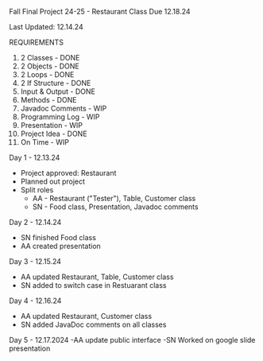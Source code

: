 Fall Final Project 24-25 - Restaurant Class Due 12.18.24

Last Updated: 12.14.24

REQUIREMENTS
1. 2 Classes - DONE
2. 2 Objects - DONE
3. 2 Loops - DONE
4. 2 If Structure - DONE
5. Input & Output - DONE
6. Methods - DONE
7. Javadoc Comments - WIP
8. Programming Log - WIP
9. Presentation - WIP
10. Project Idea - DONE
11. On Time - WIP

Day 1 - 12.13.24
- Project approved: Restaurant
- Planned out project
- Split roles
   - AA - Restaurant ("Tester"), Table, Customer class
   - SN - Food class, Presentation, Javadoc comments

Day 2 - 12.14.24
- SN finished Food class
- AA created presentation

Day 3 - 12.15.24
- AA updated Restaurant, Table, Customer class
- SN added to switch case in Restuarant class

Day 4 - 12.16.24
 - AA updated Restaurant, Customer class
 - SN added JavaDoc comments on all classes

Day 5 - 12.17.2024
 -AA update public interface
 -SN Worked on google slide presentation
  
